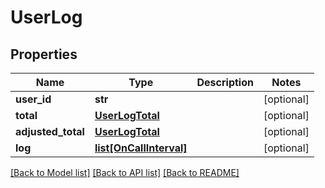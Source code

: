 # UserLog

## Properties
Name | Type | Description | Notes
------------ | ------------- | ------------- | -------------
**user_id** | **str** |  | [optional] 
**total** | [**UserLogTotal**](UserLogTotal.md) |  | [optional] 
**adjusted_total** | [**UserLogTotal**](UserLogTotal.md) |  | [optional] 
**log** | [**list[OnCallInterval]**](OnCallInterval.md) |  | [optional] 

[[Back to Model list]](../README.md#documentation-for-models) [[Back to API list]](../README.md#documentation-for-api-endpoints) [[Back to README]](../README.md)



